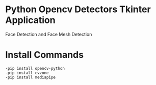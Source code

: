# Python Opencv Detectors Tkinter Application
 Face Detection and Face Mesh Detection

# Install Commands
    -pip install opencv-python
    -pip install cvzone
    -pip install mediapipe